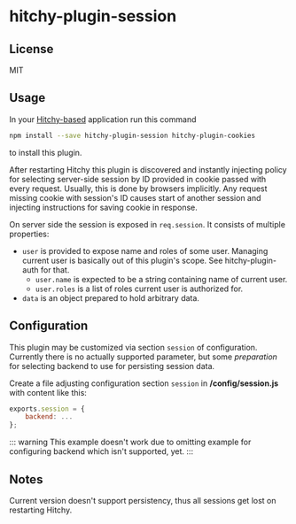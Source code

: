 # hitchy-plugin-session

## License

MIT

## Usage

In your [Hitchy-based]() application run this command

```bash
npm install --save hitchy-plugin-session hitchy-plugin-cookies
```

to install this plugin.

After restarting Hitchy this plugin is discovered and instantly injecting policy for selecting server-side session by ID provided in cookie passed with every request. Usually, this is done by browsers implicitly. Any request missing cookie with session's ID causes start of another session and injecting instructions for saving cookie in response.

On server side the session is exposed in `req.session`. It consists of multiple properties:

* `user` is provided to expose name and roles of some user. Managing current user is basically out of this plugin's scope. See hitchy-plugin-auth for that.
  * `user.name` is expected to be a string containing name of current user.
  * `user.roles` is a list of roles current user is authorized for.
* `data` is an object prepared to hold arbitrary data.

## Configuration

This plugin may be customized via section `session` of configuration. Currently there is no actually supported parameter, but some _preparation_ for selecting backend to use for persisting session data.

Create a file adjusting configuration section `session` in **<your-project>/config/session.js** with content like this:

```javascript
exports.session = {
	backend: ...
};
```

::: warning
This example doesn't work due to omitting example for configuring backend which isn't supported, yet.
:::

## Notes

Current version doesn't support persistency, thus all sessions get lost on restarting Hitchy.
